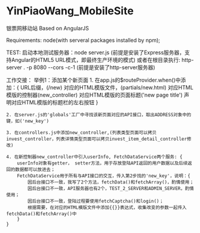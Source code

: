 # YinPiaoWang_MobileSite
银票网移动站
Based on AngularJS

Requirements: node(with serveral packages installed by npm);

TEST:
启动本地测试服务器：node server.js
(前提是安装了Express服务器，支持Angular的HTML5 URL模式，即最终生产环境的模式)
或者在根目录执行: http-server . -p 8080 --cors -c-1
(前提是安装了http-server服务器)





工作交接：
举例1：添加某个新页面
    1. 在app.js的$routeProvider.when()中添加：{
        URL后缀，(/new)
        对应的HTML模版文件，(partials/new.html)
        对应HTML模版的控制器(new_controller)
        对应HTML模版的页面标题('new page title')
        声明对应HTML模版的标题栏的左右按钮
    }

    2. 在server.js的'globals'工厂中寻找该新页面对应的API接口，取出ADDRESS对象中的键，如('new_key')

    3. 在controllers.js中添加new_controller,(列表类型页面可以拷贝invest_controller，列表详情类型页面可以拷贝invest_item_detail_controller修改)

    4. 在新控制器new_controller中引入userInfo, FetchDataService两个服务: {
        userInfo对象有getter， setter方法，用于存放登陆API返回的用户数据以及后续返回的数据都可以放进去；
        FetchDataService用于所有与API接口的交互，传入第2步找的'new_key'，说明：{
            因后台接口不一致，我写了2个方法，fetchData()和fetchArray()，酌情使用；
            因后台接口不一致，API服务器也有2个，TEST_2_SERVER和ADMIN_SERVER，酌情使用；
            因后台接口不一致，登陆过程要使用fetchCaptcha()和login()；
            根据需要，在对应的HTML模版文件中添加{{}}表达式，收集改变的参数一起传入fetchData()和fetchArray()中
        }
    }
